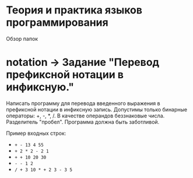# Теория и практика языков программирования 

Обзор папок

# notation -> Задание "Перевод префиксной нотации в инфиксную."

Написать программу для перевода введенного выражения в префиксной нотации в инфиксную запись.
Допустимы только бинарные операторы: +, -, *, /. В качестве операндов беззнаковые числа. Разделитель "пробел".
Программа должна быть заботливой.

Пример входных строк:

* `+ - 13 4 55`    
* `+ 2 * 2 - 2 1`  
* `+ + 10 20 30`    
* `- - 1 2`   
* `/ + 3 10 * + 2 3 - 3 5`
